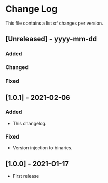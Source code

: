
# Change Log

This file contains a list of changes per version.
 
## [Unreleased] - yyyy-mm-dd
 
### Added
 
### Changed
 
### Fixed
 
## [1.0.1] - 2021-02-06

### Added
- This changelog.
 
### Fixed
 
- Version injection to binaries.
 
## [1.0.0] - 2021-01-17
 
- First release

